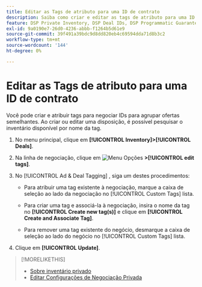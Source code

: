 ```yaml
---
title: Editar as Tags de atributo para uma ID de contrato
description: Saiba como criar e editar as tags de atributo para uma ID de negócio.
feature: DSP Private Inventory, DSP Deal IDs, DSP Programmatic Guaranteed Deals
exl-id: 9a0190e7-26d0-4236-abbb-f1264b5d61e9
source-git-commit: 39f491a39bdc9d8dd820eb4c69594dda71d8b3c2
workflow-type: tm+mt
source-wordcount: '144'
ht-degree: 0%

---
```


# Editar as Tags de atributo para uma ID de contrato

Você pode criar e atribuir tags para negociar IDs para agrupar ofertas semelhantes. Ao criar ou editar uma disposição, é possível pesquisar o inventário disponível por nome da tag.

1. No menu principal, clique em **[!UICONTROL Inventory]>[!UICONTROL Deals]**.

1. Na linha de negociação, clique em ![Menu Opções](/help/dsp/assets/options-menu.png) **>[!UICONTROL edit tags]**.

1. No [!UICONTROL Ad & Deal Tagging] , siga um destes procedimentos:

   * Para atribuir uma tag existente à negociação, marque a caixa de seleção ao lado da negociação no [!UICONTROL Custom Tags] lista.

   * Para criar uma tag e associá-la à negociação, insira o nome da tag no **[!UICONTROL Create new tag(s)]** e clique em **[!UICONTROL Create and Associate Tag]**.

   * Para remover uma tag existente do negócio, desmarque a caixa de seleção ao lado do negócio no [!UICONTROL Custom Tags] lista.

1. Clique em **[!UICONTROL Update]**.

>[!MORELIKETHIS]
>
>* [Sobre inventário privado](private-inventory-about.md)
>* [Editar Configurações de Negociação Privada](/help/dsp/inventory/deal-id-edit.md)

